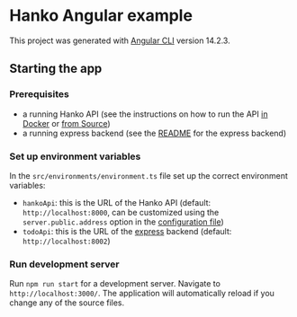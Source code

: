 # Hanko Angular example

This project was generated with [Angular CLI](https://github.com/angular/angular-cli) version 14.2.3.

## Starting the app

### Prerequisites

- a running Hanko API (see the instructions on how to run the API [in Docker](../backend/README.md#Docker) or [from Source](../backend/README.md#from-source))
- a running express backend (see the [README](../express) for the express backend)

### Set up environment variables

In the `src/environments/environment.ts` file set up the correct environment variables:

- `hankoApi`: this is the URL of the Hanko API (default: `http://localhost:8000`, can be customized using the `server.public.address` option in the [configuration file](../../backend/docs/Config.md))
- `todoApi`: this is the URL of the [express](../express) backend (default: `http://localhost:8002`)

### Run development server

Run `npm run start` for a development server. Navigate to `http://localhost:3000/`. The application will automatically reload if you change any of the source files.

